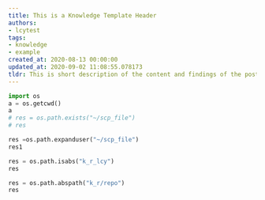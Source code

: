 ```yaml
---
title: This is a Knowledge Template Header
authors:
- lcytest
tags:
- knowledge
- example
created_at: 2020-08-13 00:00:00
updated_at: 2020-09-02 11:08:55.078173
tldr: This is short description of the content and findings of the post.
---
```


```python
import os
a = os.getcwd()
a
# res = os.path.exists("~/scp_file")
# res
```

```python
res =os.path.expanduser("~/scp_file")
res1
```

```python
res = os.path.isabs("k_r_lcy")
res
```

```python
res = os.path.abspath("k_r/repo")
res
```

```python

```